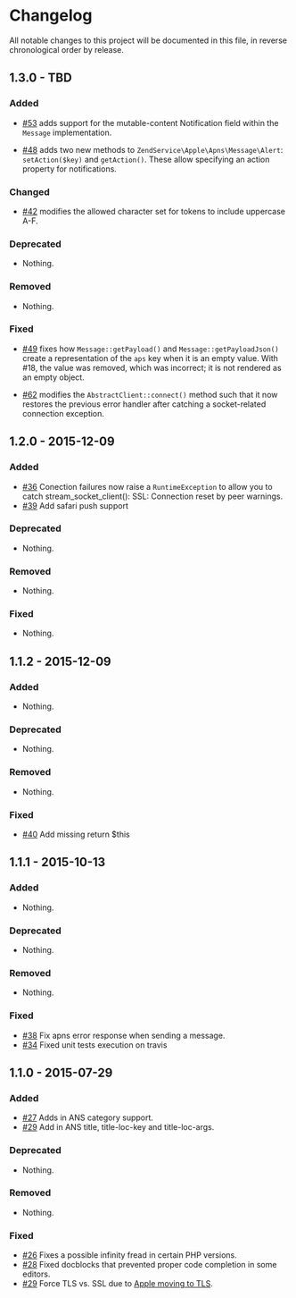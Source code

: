 # Changelog

All notable changes to this project will be documented in this file, in reverse chronological order by release.

## 1.3.0 - TBD

### Added

- [#53](https://github.com/zendframework/ZendService_Apple_Apns/pull/53) adds support for the mutable-content Notification field within the `Message` implementation.

- [#48](https://github.com/zendframework/ZendService_Apple_Apns/pull/48) adds two new methods to `ZendService\Apple\Apns\Message\Alert`: `setAction($key)` and `getAction()`.
  These allow specifying an action property for notifications.

### Changed

- [#42](https://github.com/zendframework/ZendService_Apple_Apns/pull/42) modifies the allowed character set for tokens to include uppercase A-F.

### Deprecated

- Nothing.

### Removed

- Nothing.

### Fixed

- [#49](https://github.com/zendframework/ZendService_Apple_Apns/pull/49) fixes how `Message::getPayload()` and `Message::getPayloadJson()` create a
  representation of the `aps` key when it is an empty value. With #18, the value was removed,
  which was incorrect; it is not rendered as an empty object.

- [#62](https://github.com/zendframework/ZendService_Apple_Apns/pull/62) modifies the `AbstractClient::connect()` method such that it now
  restores the previous error handler after catching a socket-related connection exception.

## 1.2.0 - 2015-12-09

### Added

- [#36](https://github.com/zendframework/ZendService_Apple_Apns/pull/36)
  Conection failures now raise a ```RuntimeException``` to allow you to catch
  stream_socket_client(): SSL: Connection reset by peer warnings.
- [#39](https://github.com/zendframework/ZendService_Apple_Apns/pull/39) Add
  safari push support

### Deprecated

- Nothing.

### Removed

- Nothing.

### Fixed

- Nothing.

## 1.1.2 - 2015-12-09

### Added

- Nothing.

### Deprecated

- Nothing.

### Removed

- Nothing.

### Fixed

- [#40](https://github.com/zendframework/ZendService_Apple_Apns/pull/40) Add
  missing return $this

## 1.1.1 - 2015-10-13

### Added

- Nothing.

### Deprecated

- Nothing.

### Removed

- Nothing.

### Fixed

- [#38](https://github.com/zendframework/ZendService_Apple_Apns/pull/38) Fix
  apns error response when sending a message.
- [#34](https://github.com/zendframework/ZendService_Apple_Apns/pull/34) Fixed
  unit tests execution on travis

## 1.1.0 - 2015-07-29

### Added

- [#27](https://github.com/zendframework/ZendService_Apple_Apns/pull/27) Adds in
  ANS category support.
- [#29](https://github.com/zendframework/ZendService_Apple_Apns/pull/29) Add in
  ANS title, title-loc-key and title-loc-args.

### Deprecated

- Nothing.

### Removed

- Nothing.

### Fixed

- [#26](https://github.com/zendframework/ZendService_Apple_Apns/pull/26) Fixes a
  possible infinity fread in certain PHP versions.
- [#28](https://github.com/zendframework/ZendService_Apple_Apns/pull/28) Fixed docblocks
  that prevented proper code completion in some editors.
- [#29](https://github.com/zendframework/ZendService_Apple_Apns/pull/29) Force
  TLS vs. SSL due to [Apple moving to TLS](https://developer.apple.com/news/?id=10222014a).
